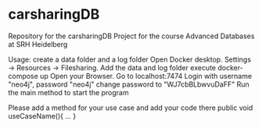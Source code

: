 # carsharingDB
Repository for the carsharingDB Project for the course Advanced Databases at SRH Heidelberg

Usage:
create a data folder and a log folder
Open Docker desktop. Settings -> Resources -> Filesharing. Add the data and log folder
execute docker-compose up 
Open your Browser. Go to localhost:7474
Login with username "neo4j", password "neo4j"
change password to "WJ7cbBLbwvuDaFF"
Run the main method to start the program

Please add a method for your use case and add your code there
public void useCaseName(){
	...
}


